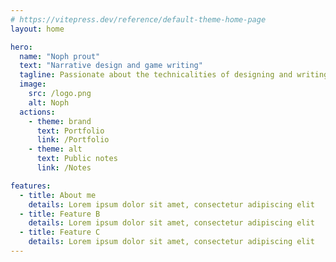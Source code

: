 ```yaml
---
# https://vitepress.dev/reference/default-theme-home-page
layout: home

hero:
  name: "Noph prout"
  text: "Narrative design and game writing"
  tagline: Passionate about the technicalities of designing and writing for interactive experiences
  image:
    src: /logo.png
    alt: Noph
  actions:
    - theme: brand
      text: Portfolio
      link: /Portfolio
    - theme: alt
      text: Public notes
      link: /Notes

features:
  - title: About me
    details: Lorem ipsum dolor sit amet, consectetur adipiscing elit
  - title: Feature B
    details: Lorem ipsum dolor sit amet, consectetur adipiscing elit
  - title: Feature C
    details: Lorem ipsum dolor sit amet, consectetur adipiscing elit
---
```


